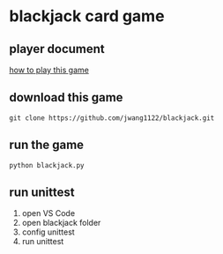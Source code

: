 # blackjack card game

## player document
[how to play this game](doc/blackjack.md)

## download this game
```DOS
git clone https://github.com/jwang1122/blackjack.git
```

## run the game
```DOS
python blackjack.py
```

## run unittest
1. open VS Code
2. open blackjack folder
3. config unittest
4. run unittest